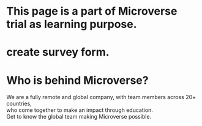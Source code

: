 # This page is a part of Microverse trial as learning purpose.
# create survey form.
# Who is behind Microverse?
We are a fully remote and global company, with team members across 20+ countries,<br> who come together to make an impact through education.<br>
Get to know the global team 
making Microverse possible. <br>